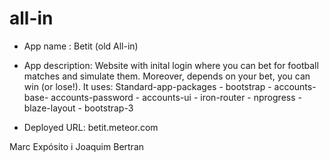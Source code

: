 all-in
======

- App name : Betit (old All-in)

- App description: Website with inital login where you can bet for football matches and simulate them. Moreover, depends on your bet, you can win (or lose!).
It uses: Standard-app-packages - bootstrap - accounts-base- accounts-password - accounts-ui - iron-router - nprogress - blaze-layout - bootstrap-3

- Deployed URL: betit.meteor.com

Marc Expósito i Joaquim Bertran
